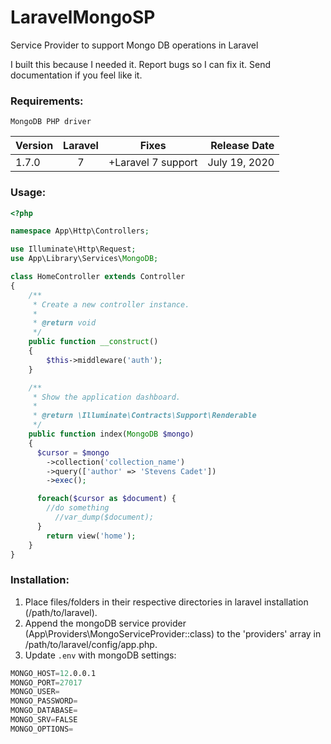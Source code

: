 # LaravelMongoSP
Service Provider to support Mongo DB operations in Laravel

I built this because I needed it. Report bugs so I can fix it. Send documentation if you feel like it.

### Requirements:
`MongoDB PHP driver`

|   Version  |   Laravel    |       Fixes        |  Release Date |
|------------|:------------:|:------------------:|--------------:|
|   1.7.0    |      7       | +Laravel 7 support | July 19, 2020 |

### Usage:
```php
<?php

namespace App\Http\Controllers;

use Illuminate\Http\Request;
use App\Library\Services\MongoDB;

class HomeController extends Controller
{
    /**
     * Create a new controller instance.
     *
     * @return void
     */
    public function __construct()
    {
        $this->middleware('auth');
    }

    /**
     * Show the application dashboard.
     *
     * @return \Illuminate\Contracts\Support\Renderable
     */
    public function index(MongoDB $mongo)
    {
      $cursor = $mongo
        ->collection('collection_name')
        ->query(['author' => 'Stevens Cadet'])
        ->exec();

      foreach($cursor as $document) {
        //do something
          //var_dump($document);
      }
        return view('home');
    }
}
```

### Installation:
1. Place files/folders in their respective directories in laravel installation (/path/to/laravel).
2. Append the mongoDB service provider (App\Providers\MongoServiceProvider::class) to the 'providers' array in /path/to/laravel/config/app.php.
3. Update `.env` with mongoDB settings:
```s
MONGO_HOST=12.0.0.1
MONGO_PORT=27017
MONGO_USER=
MONGO_PASSWORD=
MONGO_DATABASE=
MONGO_SRV=FALSE
MONGO_OPTIONS=
```